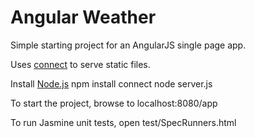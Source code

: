 Angular Weather
===============

Simple starting project for an AngularJS single page app.

Uses [connect](http://www.senchalabs.org/connect/) to serve static files.

Install [Node.js](https://nodejs.org/)
    npm install connect
    node server.js

To start the project, browse to localhost:8080/app

To run Jasmine unit tests, open test/SpecRunners.html
